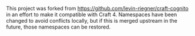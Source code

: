 This project was forked from https://github.com/levin-riegner/craft-cognito in an effort to make it compatible with Craft 4.
Namespaces have been changed to avoid conflicts locally, but if this is merged upstream in the future, those namespaces can be restored.
